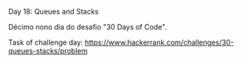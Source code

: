 Day 18: Queues and Stacks

Décimo nono dia do desafio "30 Days of Code".

Task of challenge day:
https://www.hackerrank.com/challenges/30-queues-stacks/problem